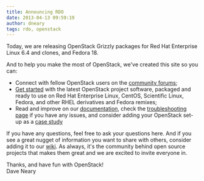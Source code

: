 ```yaml
---
title: Announcing RDO
date: 2013-04-13 09:59:19
author: dneary
tags: rdo, openstack
---
```


Today, we are releasing OpenStack Grizzly packages for Red Hat Enterprise Linux 6.4 and clones,  and Fedora 18.

And to help you make the most of OpenStack, we've created this site so you can:

* Connect with fellow OpenStack users on the [community forums](/forum);
* [Get started](/Quickstart) with the latest OpenStack project software, packaged and ready to use on Red Hat Enterprise Linux, CentOS, Scientific Linux, Fedora, and other RHEL derivatives and Fedora remixes;
* Read and improve on our [documentation](/documentation), check the [troubleshooting page](/Troubleshooting) if you have any issues, and consider adding your OpenStack set-up as a [case study](/Case_studies)

If you have any questions, feel free to ask your questions here. And if you see a great nugget of information you want to share with others, consider adding it to our [wiki](http://rdoproject.org/Adding_new_content).   As always, it's the community behind open source projects that makes them great and we are excited to invite everyone in.

Thanks, and have fun with OpenStack!  
Dave Neary
